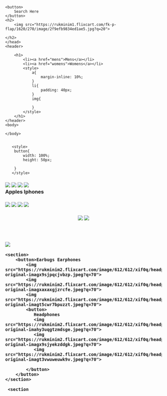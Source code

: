 <!DOCTYPE html>
<html lang="en">
    <meta charset="UTF-8" content="device-width">
    <meta name="viewport">
    <title> Priyanshu Website</title>
    <head>

        
    <button>
        Search Here
    </button>
    <h2>
        <img src="https://rukminim1.flixcart.com/fk-p-flap/1620/270/image/2f9efb9834ed1ae5.jpg?q=20">

    </h2>
    </head>
    <header>
         
        <h1>
            <li><a href="mens">Mens</a></li>
            <li><a href="womens">Womens</a></li>
            <style>
                a{
                    margin-inline: 10%;
                }
                li{
                    padding: 40px;
                }
                img{
                    
                }
            </style>
        </h1>
    </header>
    <body>

    </body>


       <style>
        button{
            width: 100%;
            height: 50px;

        }
       </style>

   <h3>
    <img src="https://rukminim2.flixcart.com/fk-p-flap/844/140/image/93ec362c4a0709a3.jpg?q=50">
    <img src="https://rukminim2.flixcart.com/fk-p-flap/844/140/image/6c077e0541f318c9.jpg?q=50">
    <img src="https://rukminim2.flixcart.com/image/312/312/xif0q/mobile/y/x/f/-original-imah4khx9u3zxdbk.jpeg?q=70">
    <img src="https://rukminim2.flixcart.com/image/312/312/xif0q/mobile/w/c/3/-original-imah3chxfqnezjjb.jpeg?q=70">
    <img src="">
    
   <section>
    Apples Iphones
    <h4>
        <img src="https://rukminim2.flixcart.com/image/312/312/xif0q/mobile/k/l/l/-original-imagtc5fz9spysyk.jpeg?q=70">
        <img src="https://rukminim2.flixcart.com/image/312/312/xif0q/mobile/a/c/k/-original-imagtc5fuzkvczr7.jpeg?q=70">
        <img src="https://rukminim2.flixcart.com/image/312/312/xif0q/mobile/h/d/9/-original-imagtc2qzgnnuhxh.jpeg?q=70">
        <img src="https://rukminim2.flixcart.com/image/312/312/xif0q/mobile/j/z/3/-original-imagtc5fqyz8tu4c.jpeg?q=70">
    </h4>
   </section>
   <header>
    <h5>
        <img src="https://rukminim2.flixcart.com/image/312/312/xif0q/mobile/n/i/d/-original-imagpgx4erjqnpzx.jpeg?q=70">
        <img src="https://rukminim2.flixcart.com/image/312/312/xif0q/mobile/j/0/o/-original-imah5mtmrtwcmgdv.jpeg?q=70">
    </h5>
   </header>
    <footer>
        <img src="https://rukminim1.flixcart.com/fk-p-flap/1620/270/image/8074e7b2f6d2bfea.jpg?q=20">
    </footer>


    <section>
        <button>Earbugs Earphones
            <img src="https://rukminim2.flixcart.com/image/612/612/xif0q/headphone/h/z/y/-original-imagx9sjpqcjvbzp.jpeg?q=70">
            <img src="https://rukminim2.flixcart.com/image/612/612/xif0q/headphone/k/a/3/-original-imagxaxaxgjzrcfe.jpeg?q=70">
            <img src="https://rukminim2.flixcart.com/image/612/612/xif0q/headphone/1/y/s/-original-imagt5cwr7bpuzzt.jpeg?q=70">
            <button>
               Headphones
               <img src="https://rukminim2.flixcart.com/image/612/612/xif0q/headphone/f/y/f/-original-imahy3uqgtzmdsge.jpeg?q=70">
               <img src="https://rukminim2.flixcart.com/image/612/612/xif0q/headphone/n/1/u/-original-imagx9sjyekzddgk.jpeg?q=70">
               <img src="https://rukminim2.flixcart.com/image/612/612/xif0q/headphone/v/y/o/-original-imagt3vwuweuwk9v.jpeg?q=70">

            </button>
        </button>
    </section>
       
     <section

</html>
